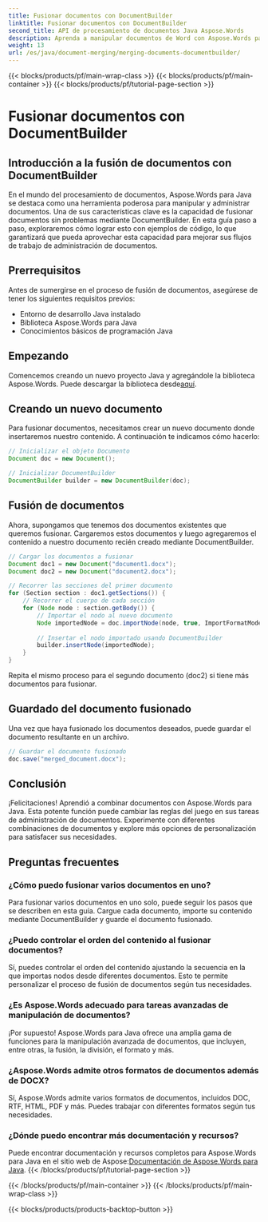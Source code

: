```yaml
---
title: Fusionar documentos con DocumentBuilder
linktitle: Fusionar documentos con DocumentBuilder
second_title: API de procesamiento de documentos Java Aspose.Words
description: Aprenda a manipular documentos de Word con Aspose.Words para Java. Cree, edite, combine y convierta documentos mediante programación en Java.
weight: 13
url: /es/java/document-merging/merging-documents-documentbuilder/
---
```


{{< blocks/products/pf/main-wrap-class >}}
{{< blocks/products/pf/main-container >}}
{{< blocks/products/pf/tutorial-page-section >}}

# Fusionar documentos con DocumentBuilder


## Introducción a la fusión de documentos con DocumentBuilder

En el mundo del procesamiento de documentos, Aspose.Words para Java se destaca como una herramienta poderosa para manipular y administrar documentos. Una de sus características clave es la capacidad de fusionar documentos sin problemas mediante DocumentBuilder. En esta guía paso a paso, exploraremos cómo lograr esto con ejemplos de código, lo que garantizará que pueda aprovechar esta capacidad para mejorar sus flujos de trabajo de administración de documentos.

## Prerrequisitos

Antes de sumergirse en el proceso de fusión de documentos, asegúrese de tener los siguientes requisitos previos:

- Entorno de desarrollo Java instalado
- Biblioteca Aspose.Words para Java
- Conocimientos básicos de programación Java

## Empezando

 Comencemos creando un nuevo proyecto Java y agregándole la biblioteca Aspose.Words. Puede descargar la biblioteca desde[aquí](https://releases.aspose.com/words/java/).

## Creando un nuevo documento

Para fusionar documentos, necesitamos crear un nuevo documento donde insertaremos nuestro contenido. A continuación te indicamos cómo hacerlo:

```java
// Inicializar el objeto Documento
Document doc = new Document();

// Inicializar DocumentBuilder
DocumentBuilder builder = new DocumentBuilder(doc);
```

## Fusión de documentos

Ahora, supongamos que tenemos dos documentos existentes que queremos fusionar. Cargaremos estos documentos y luego agregaremos el contenido a nuestro documento recién creado mediante DocumentBuilder.

```java
// Cargar los documentos a fusionar
Document doc1 = new Document("document1.docx");
Document doc2 = new Document("document2.docx");

// Recorrer las secciones del primer documento
for (Section section : doc1.getSections()) {
    // Recorrer el cuerpo de cada sección
    for (Node node : section.getBody()) {
        // Importar el nodo al nuevo documento
        Node importedNode = doc.importNode(node, true, ImportFormatMode.KEEP_SOURCE_FORMATTING);
        
        // Insertar el nodo importado usando DocumentBuilder
        builder.insertNode(importedNode);
    }
}
```

Repita el mismo proceso para el segundo documento (doc2) si tiene más documentos para fusionar.

## Guardado del documento fusionado

Una vez que haya fusionado los documentos deseados, puede guardar el documento resultante en un archivo.

```java
// Guardar el documento fusionado
doc.save("merged_document.docx");
```

## Conclusión

¡Felicitaciones! Aprendió a combinar documentos con Aspose.Words para Java. Esta potente función puede cambiar las reglas del juego en sus tareas de administración de documentos. Experimente con diferentes combinaciones de documentos y explore más opciones de personalización para satisfacer sus necesidades.

## Preguntas frecuentes

### ¿Cómo puedo fusionar varios documentos en uno?

Para fusionar varios documentos en uno solo, puede seguir los pasos que se describen en esta guía. Cargue cada documento, importe su contenido mediante DocumentBuilder y guarde el documento fusionado.

### ¿Puedo controlar el orden del contenido al fusionar documentos?

Sí, puedes controlar el orden del contenido ajustando la secuencia en la que importas nodos desde diferentes documentos. Esto te permite personalizar el proceso de fusión de documentos según tus necesidades.

### ¿Es Aspose.Words adecuado para tareas avanzadas de manipulación de documentos?

¡Por supuesto! Aspose.Words para Java ofrece una amplia gama de funciones para la manipulación avanzada de documentos, que incluyen, entre otras, la fusión, la división, el formato y más.

### ¿Aspose.Words admite otros formatos de documentos además de DOCX?

Sí, Aspose.Words admite varios formatos de documentos, incluidos DOC, RTF, HTML, PDF y más. Puedes trabajar con diferentes formatos según tus necesidades.

### ¿Dónde puedo encontrar más documentación y recursos?

 Puede encontrar documentación y recursos completos para Aspose.Words para Java en el sitio web de Aspose:[Documentación de Aspose.Words para Java](https://reference.aspose.com/words/java/).
{{< /blocks/products/pf/tutorial-page-section >}}

{{< /blocks/products/pf/main-container >}}
{{< /blocks/products/pf/main-wrap-class >}}

{{< blocks/products/products-backtop-button >}}
